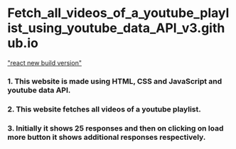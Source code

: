 # Fetch_all_videos_of_a_youtube_playlist_using_youtube_data_API_v3.github.io

["react new build version"](https://suspensebangla.netlify.app/)

### 1. This website is made using HTML, CSS and JavaScript and youtube data API.  

### 2. This website fetches all videos of a youtube playlist. 

### 3. Initially it shows 25 responses and then on clicking on load more button it shows additional responses respectively. 
